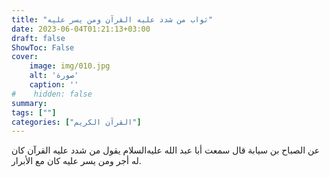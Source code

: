 ```yaml
---
title: "ثواب من شدد عليه القرآن ومن يسر عليه"
date: 2023-06-04T01:21:13+03:00
draft: false
ShowToc: False
cover:
    image: img/010.jpg
    alt: 'صورة'
    caption: ''
#    hidden: false
summary: 
tags: [""]
categories: ["القرآن الكريم"]
---
```

عن الصباح بن سيابة قال سمعت أبا عبد الله عليه‌السلام يقول من شدد عليه
القرآن كان له أجر ومن يسر عليه كان مع الأبرار.

